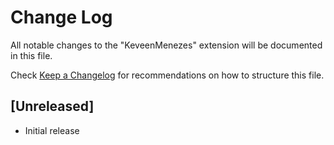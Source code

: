 # Change Log

All notable changes to the "KeveenMenezes" extension will be documented in this file.

Check [Keep a Changelog](http://keepachangelog.com/) for recommendations on how to structure this file.

## [Unreleased]

- Initial release
